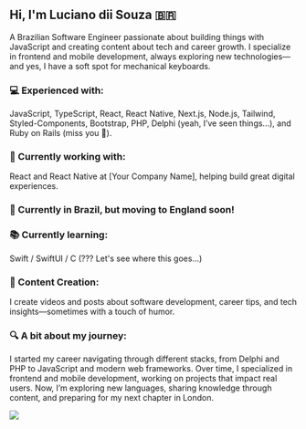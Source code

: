 

## Hi, I'm Luciano dii Souza 🇧🇷  
A Brazilian Software Engineer passionate about building things with JavaScript and creating content about tech and career growth. I specialize in frontend and mobile development, always exploring new technologies—and yes, I have a soft spot for mechanical keyboards.  

### 💻 Experienced with:  
JavaScript, TypeScript, React, React Native, Next.js, Node.js, Tailwind, Styled-Components, Bootstrap, PHP, Delphi (yeah, I’ve seen things...), and Ruby on Rails (miss you 🫡).  

### 🚀 Currently working with:  
React and React Native at [Your Company Name], helping build great digital experiences.  

### 📍 Currently in Brazil, but moving to England soon!  

### 📚 Currently learning:  
Swift / SwiftUI / C (??? Let's see where this goes...)  

### 🎥 Content Creation:  
I create videos and posts about software development, career tips, and tech insights—sometimes with a touch of humor.  

### 🔍 A bit about my journey:  
I started my career navigating through different stacks, from Delphi and PHP to JavaScript and modern web frameworks. Over time, I specialized in frontend and mobile development, working on projects that impact real users. Now, I’m exploring new languages, sharing knowledge through content, and preparing for my next chapter in London.  


![](https://komarev.com/ghpvc/?username=lucianodiisouza&color=79b8ff)
